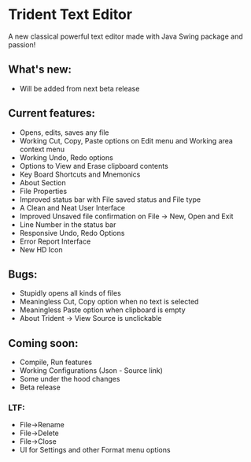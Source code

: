# Trident Text Editor
A new classical powerful text editor made with Java Swing package and passion!

## What's new:
 * Will be added from next beta release

## Current features:
 * Opens, edits, saves any file
 * Working Cut, Copy, Paste options on Edit menu and Working area context menu
 * Working Undo, Redo options
 * Options to View and Erase clipboard contents
 * Key Board Shortcuts and Mnemonics
 * About Section
 * File Properties
 * Improved status bar with File saved status and File type
 * A Clean and Neat User Interface
 * Improved Unsaved file confirmation on File -> New, Open and Exit
 * Line Number in the status bar
 * Responsive Undo, Redo Options
 * Error Report Interface
 * New HD Icon

## Bugs:
 * Stupidly opens all kinds of files
 * Meaningless Cut, Copy option when no text is selected
 * Meaningless Paste option when clipboard is empty
 * About Trident -> View Source is unclickable

## Coming soon:
 * Compile, Run features
 * Working Configurations (Json - Source link)
 * Some under the hood changes
 * Beta release

### LTF:
 - File->Rename
 - File->Delete
 - File->Close
 - UI for Settings and other Format menu options
